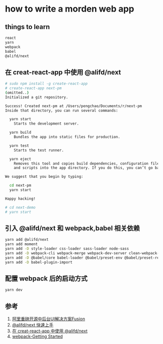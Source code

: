 # how to write a morden web app

## things to learn

```bash
react
yarn
webpack
babel
@alifd/next
```

## 在 creat-react-app 中使用 @alifd/next

```bash
# sudo npm install -g create-react-app
# create-react-app next-pm
(omitted..)
Initialized a git repository.

Success! Created next-pm at /Users/pengchao/Documents/r/next-pm
Inside that directory, you can run several commands:

  yarn start
    Starts the development server.

  yarn build
    Bundles the app into static files for production.

  yarn test
    Starts the test runner.

  yarn eject
    Removes this tool and copies build dependencies, configuration files
    and scripts into the app directory. If you do this, you can’t go back!

We suggest that you begin by typing:

  cd next-pm
  yarn start

Happy hacking!

# cd next-demo
# yarn start

```

## 引入 @alifd/next 和 webpack,babel 相关依赖

```bash
yarn add @alifd/next
yarn add moment
yarn add -D style-loader css-loader sass-loader node-sass
yarn add -D webpack-cli webpack-merge webpack-dev-server clean-webpack-plugin html-webpack-plugin html-webpack-template
yarn add -D @babel/core babel-loader @babel/preset-env @babel/preset-react @babel/plugin-proposal-class-properties
yarn add -D babel-plugin-import


```

## 配置 webpack 后的启动方式

```bash
yarn dev

```

## 参考

1. [阿里重磅开源中后台UI解决方案Fusion](https://mp.weixin.qq.com/s/1Z9_jeofzSK8drDTmW8kVQ)
2. [@alifd/next 快速上手](https://fusion.design/component/doc/105)
3. [在 creat-react-app 中使用 @alifd/next](https://fusion.design/component/doc/1324)
4. [webpack-Getting Started](https://webpack.js.org/guides/getting-started/)